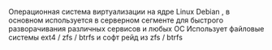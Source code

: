 Операционная система виртуализации на ядре Linux Debian , в основном используется в серверном сегменте для быстрого разворачивания различных сервисов и любых ОС
Использует файловые системы ext4 / zfs / btrfs и софт рейд  из zfs / btrfs 